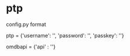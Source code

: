 # ptp

config.py format

ptp = {'username': '',
       'password': '',
       'passkey': ''}

omdbapi = {'api' : ''}
